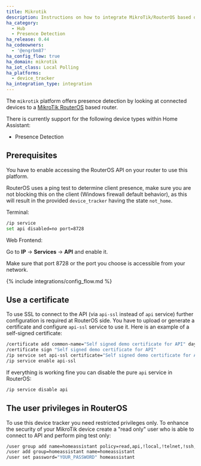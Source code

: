 ```yaml
---
title: Mikrotik
description: Instructions on how to integrate MikroTik/RouterOS based devices into Home Assistant.
ha_category:
  - Hub
  - Presence Detection
ha_release: 0.44
ha_codeowners:
  - '@engrbm87'
ha_config_flow: true
ha_domain: mikrotik
ha_iot_class: Local Polling
ha_platforms:
  - device_tracker
ha_integration_type: integration
---
```


The `mikrotik` platform offers presence detection by looking at connected devices to a [MikroTik RouterOS](https://mikrotik.com) based router.

There is currently support for the following device types within Home Assistant:

- Presence Detection

## Prerequisites

You have to enable accessing the RouterOS API on your router to use this platform.

RouterOS uses a ping test to determine client presence, make sure you are not blocking this on the client (Windows firewall default behavior), as this will result in the provided `device_tracker` having the state `not_home`.

Terminal:

```bash
/ip service
set api disabled=no port=8728
```

Web Frontend:

Go to **IP** -> **Services** -> **API** and enable it.

Make sure that port 8728 or the port you choose is accessible from your network.


{% include integrations/config_flow.md %}

## Use a certificate

To use SSL to connect to the API (via `api-ssl` instead of `api` service) further configuration is required at RouterOS side. You have to upload or generate a certificate and configure `api-ssl` service to use it. Here is an example of a self-signed certificate:

```bash
/certificate add common-name="Self signed demo certificate for API" days-valid=3650 name="Self signed demo certificate for API" key-usage=digital-signature,key-encipherment,tls-server,key-cert-sign,crl-sign
/certificate sign "Self signed demo certificate for API"
/ip service set api-ssl certificate="Self signed demo certificate for API"
/ip service enable api-ssl
```

If everything is working fine you can disable the pure `api` service in RouterOS:

```bash
/ip service disable api
```

## The user privileges in RouterOS

To use this device tracker you need restricted privileges only. To enhance the security of your MikroTik device create a "read only" user who is able to connect to API  and perform ping test only:

```bash
/user group add name=homeassistant policy=read,api,!local,!telnet,!ssh,!ftp,!reboot,!write,!policy,test,!winbox,!password,!web,!sniff,!sensitive,!romon,!dude,!tikapp
/user add group=homeassistant name=homeassistant
/user set password="YOUR_PASSWORD" homeassistant
```
